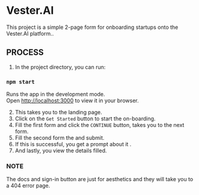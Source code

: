 # Vester.AI

This project is a simple 2-page form for onboarding startups onto the Vester.AI platform..

## PROCESS

1. In the project directory, you can run:

### `npm start`

Runs the app in the development mode.\
Open [http://localhost:3000](http://localhost:3000) to view it in your browser.


2. This takes you to the landing page.
3. Click on the `Get Started` button to start the on-boarding.
4. Fill the first form and click the `CONTINUE` button, takes you to the next form.
5. Fill the second form the and submit.
6. If this is successful, you get a prompt about it .
7. And lastly, you view the details filled. 


### NOTE
The docs and sign-in button are just for aesthetics and they will take you to a 404 error page.